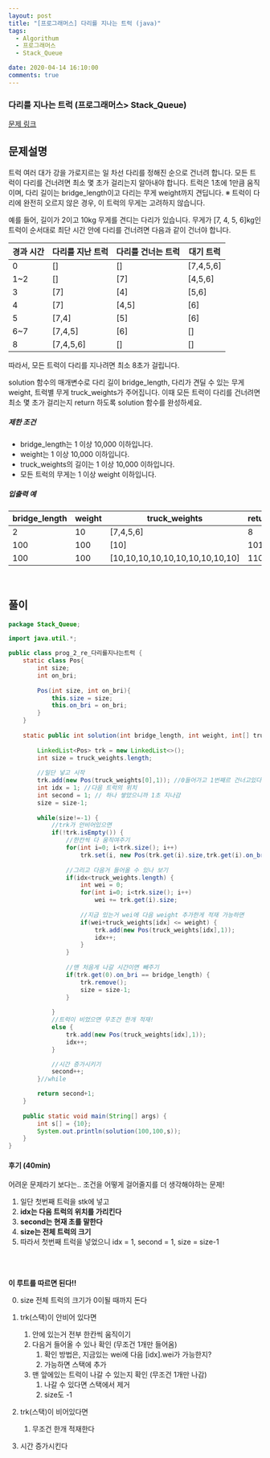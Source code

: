 ```yaml
---
layout: post
title: "[프로그래머스] 다리를 지나는 트럭 (java)"
tags:
  - Algorithum
  - 프로그래머스
  - Stack_Queue

date: 2020-04-14 16:10:00
comments: true
---
```




###   다리를 지나는 트럭 (프로그래머스> Stack_Queue)

[문제 링크]()

## 문제설명

트럭 여러 대가 강을 가로지르는 일 차선 다리를 정해진 순으로 건너려 합니다. 모든 트럭이 다리를 건너려면 최소 몇 초가 걸리는지 알아내야 합니다. 트럭은 1초에 1만큼 움직이며, 다리 길이는 bridge_length이고 다리는 무게 weight까지 견딥니다.
※ 트럭이 다리에 완전히 오르지 않은 경우, 이 트럭의 무게는 고려하지 않습니다.

예를 들어, 길이가 2이고 10kg 무게를 견디는 다리가 있습니다. 무게가 [7, 4, 5, 6]kg인 트럭이 순서대로 최단 시간 안에 다리를 건너려면 다음과 같이 건너야 합니다.

| 경과 시간 | 다리를 지난 트럭 | 다리를 건너는 트럭 | 대기 트럭 |
| --------- | ---------------- | ------------------ | --------- |
| 0         | []               | []                 | [7,4,5,6] |
| 1~2       | []               | [7]                | [4,5,6]   |
| 3         | [7]              | [4]                | [5,6]     |
| 4         | [7]              | [4,5]              | [6]       |
| 5         | [7,4]            | [5]                | [6]       |
| 6~7       | [7,4,5]          | [6]                | []        |
| 8         | [7,4,5,6]        | []                 | []        |

따라서, 모든 트럭이 다리를 지나려면 최소 8초가 걸립니다.

solution 함수의 매개변수로 다리 길이 bridge_length, 다리가 견딜 수 있는 무게 weight, 트럭별 무게 truck_weights가 주어집니다. 이때 모든 트럭이 다리를 건너려면 최소 몇 초가 걸리는지 return 하도록 solution 함수를 완성하세요.

##### 제한 조건

- bridge_length는 1 이상 10,000 이하입니다.
- weight는 1 이상 10,000 이하입니다.
- truck_weights의 길이는 1 이상 10,000 이하입니다.
- 모든 트럭의 무게는 1 이상 weight 이하입니다.

##### 입출력 예

| bridge_length | weight | truck_weights                   | return |
| ------------- | ------ | ------------------------------- | ------ |
| 2             | 10     | [7,4,5,6]                       | 8      |
| 100           | 100    | [10]                            | 101    |
| 100           | 100    | [10,10,10,10,10,10,10,10,10,10] | 110    |

<br>

## 풀이

```java
package Stack_Queue;

import java.util.*;

public class prog_2_re_다리를지나는트럭 {
	static class Pos{
		int size;
		int on_bri;
		
		Pos(int size, int on_bri){
			this.size = size;
			this.on_bri = on_bri;
		}
	}
	
    static public int solution(int bridge_length, int weight, int[] truck_weights) {
    	
    	LinkedList<Pos> trk = new LinkedList<>();
    	int size = truck_weights.length;
    	
    	//일단 넣고 시작
    	trk.add(new Pos(truck_weights[0],1)); //0들어가고 1번째르 건너고있다
    	int idx = 1; //다음 트럭의 위치
    	int second = 1; // 하나 쌓았으니까 1초 지나감
    	size = size-1;
    	
    	while(size!=-1) {
    		//trk가 안비어있으면 
    		if(!trk.isEmpty()) {
    			//한칸씩 다 움직여주기
    			for(int i=0; i<trk.size(); i++)
    				trk.set(i, new Pos(trk.get(i).size,trk.get(i).on_bri+1));
    			
    			//그리고 다음거 들어올 수 있나 보기
    			if(idx<truck_weights.length) {
    				int wei = 0;
    				for(int i=0; i<trk.size(); i++)
    					wei += trk.get(i).size;
    				
    				//지금 있는거 wei에 다음 weight 추가한게 적재 가능하면
    				if(wei+truck_weights[idx] <= weight) {
    					trk.add(new Pos(truck_weights[idx],1));
    					idx++;
    				}
    			}
    			
    			//맨 처음게 나갈 시간이면 빼주기
    			if(trk.get(0).on_bri == bridge_length) {
    				trk.remove();
    				size = size-1;
    			}
    			
    		}
    		//트럭이 비었으면 무조건 한개 적재!
    		else {
    			trk.add(new Pos(truck_weights[idx],1));
    			idx++;
    		}

    		//시간 증가시키기
    		second++;
    	}//while

    	return second+1;
    }
    
    public static void main(String[] args) {
		int s[] = {10};
    	System.out.println(solution(100,100,s));
	}
}

```

#### 후기 (40min)

어려운 문제라기 보다는.. 조건을 어떻게 걸어줄지를 더 생각해야하는 문제!

1. 일단 첫번째 트럭을 stk에 넣고
2. **idx는 다음 트럭의 위치를 가리킨다** 
3. **second는 현재 초를 말한다** 
4. **size는 전체 트럭의 크기**
5. 따라서 첫번째 트럭을 넣었으니 idx = 1, second = 1, size = size-1

<br><br>

**이 루트를 따르면 된다!!**

0. size 전체 트럭의 크기가 0이될 때까지 돈다

1. trk(스택)이 안비어 있다면
   1. 안에 있는거 전부 한칸씩 움직이기
   2. 다음거 들어올 수 있나 확인 (무조건 1개만 들어옴)
      1. 확인 방법은, 지금있는 wei에 다음 [idx].wei가 가능한지?
      2. 가능하면 스택에 추가
   3. 맨 앞에있는 트럭이 나갈 수 있는지 확인 (무조건 1개만 나감)
      1. 나갈 수 있다면 스택에서 제거
      2. size도 -1
2. trk(스택)이 비어있다면
   1. 무조건 한개 적재한다
3. 시간 증가시킨다